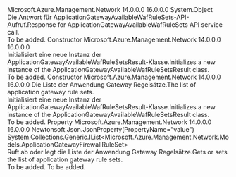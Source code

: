 <Type Name="ApplicationGatewayAvailableWafRuleSetsResult" FullName="Microsoft.Azure.Management.Network.Models.ApplicationGatewayAvailableWafRuleSetsResult">
  <TypeSignature Language="C#" Value="public class ApplicationGatewayAvailableWafRuleSetsResult" />
  <TypeSignature Language="ILAsm" Value=".class public auto ansi beforefieldinit ApplicationGatewayAvailableWafRuleSetsResult extends System.Object" />
  <TypeSignature Language="DocId" Value="T:Microsoft.Azure.Management.Network.Models.ApplicationGatewayAvailableWafRuleSetsResult" />
  <TypeSignature Language="VB.NET" Value="Public Class ApplicationGatewayAvailableWafRuleSetsResult" />
  <TypeSignature Language="F#" Value="type ApplicationGatewayAvailableWafRuleSetsResult = class" />
  <AssemblyInfo>
    <AssemblyName>Microsoft.Azure.Management.Network</AssemblyName>
    <AssemblyVersion>14.0.0.0</AssemblyVersion>
    <AssemblyVersion>16.0.0.0</AssemblyVersion>
  </AssemblyInfo>
  <Base>
    <BaseTypeName>System.Object</BaseTypeName>
  </Base>
  <Interfaces />
  <Docs>
    <summary>
            <span data-ttu-id="bafbb-101">Die Antwort für ApplicationGatewayAvailableWafRuleSets-API-Aufruf.</span><span class="sxs-lookup"><span data-stu-id="bafbb-101">Response for ApplicationGatewayAvailableWafRuleSets API service call.</span></span>
            </summary>
    <remarks>To be added.</remarks>
  </Docs>
  <Members>
    <Member MemberName=".ctor">
      <MemberSignature Language="C#" Value="public ApplicationGatewayAvailableWafRuleSetsResult ();" />
      <MemberSignature Language="ILAsm" Value=".method public hidebysig specialname rtspecialname instance void .ctor() cil managed" />
      <MemberSignature Language="DocId" Value="M:Microsoft.Azure.Management.Network.Models.ApplicationGatewayAvailableWafRuleSetsResult.#ctor" />
      <MemberSignature Language="VB.NET" Value="Public Sub New ()" />
      <MemberType>Constructor</MemberType>
      <AssemblyInfo>
        <AssemblyName>Microsoft.Azure.Management.Network</AssemblyName>
        <AssemblyVersion>14.0.0.0</AssemblyVersion>
        <AssemblyVersion>16.0.0.0</AssemblyVersion>
      </AssemblyInfo>
      <Parameters />
      <Docs>
        <summary>
            <span data-ttu-id="bafbb-102">Initialisiert eine neue Instanz der ApplicationGatewayAvailableWafRuleSetsResult-Klasse.</span><span class="sxs-lookup"><span data-stu-id="bafbb-102">Initializes a new instance of the ApplicationGatewayAvailableWafRuleSetsResult class.</span></span>
            </summary>
        <remarks>To be added.</remarks>
      </Docs>
    </Member>
    <Member MemberName=".ctor">
      <MemberSignature Language="C#" Value="public ApplicationGatewayAvailableWafRuleSetsResult (System.Collections.Generic.IList&lt;Microsoft.Azure.Management.Network.Models.ApplicationGatewayFirewallRuleSet&gt; value = null);" />
      <MemberSignature Language="ILAsm" Value=".method public hidebysig specialname rtspecialname instance void .ctor(class System.Collections.Generic.IList`1&lt;class Microsoft.Azure.Management.Network.Models.ApplicationGatewayFirewallRuleSet&gt; value) cil managed" />
      <MemberSignature Language="DocId" Value="M:Microsoft.Azure.Management.Network.Models.ApplicationGatewayAvailableWafRuleSetsResult.#ctor(System.Collections.Generic.IList{Microsoft.Azure.Management.Network.Models.ApplicationGatewayFirewallRuleSet})" />
      <MemberSignature Language="VB.NET" Value="Public Sub New (Optional value As IList(Of ApplicationGatewayFirewallRuleSet) = null)" />
      <MemberSignature Language="F#" Value="new Microsoft.Azure.Management.Network.Models.ApplicationGatewayAvailableWafRuleSetsResult : System.Collections.Generic.IList&lt;Microsoft.Azure.Management.Network.Models.ApplicationGatewayFirewallRuleSet&gt; -&gt; Microsoft.Azure.Management.Network.Models.ApplicationGatewayAvailableWafRuleSetsResult" Usage="new Microsoft.Azure.Management.Network.Models.ApplicationGatewayAvailableWafRuleSetsResult value" />
      <MemberType>Constructor</MemberType>
      <AssemblyInfo>
        <AssemblyName>Microsoft.Azure.Management.Network</AssemblyName>
        <AssemblyVersion>14.0.0.0</AssemblyVersion>
        <AssemblyVersion>16.0.0.0</AssemblyVersion>
      </AssemblyInfo>
      <Parameters>
        <Parameter Name="value" Type="System.Collections.Generic.IList&lt;Microsoft.Azure.Management.Network.Models.ApplicationGatewayFirewallRuleSet&gt;" />
      </Parameters>
      <Docs>
        <param name="value"><span data-ttu-id="bafbb-103">Die Liste der Anwendung Gateway Regelsätze.</span><span class="sxs-lookup"><span data-stu-id="bafbb-103">The list of application gateway rule sets.</span></span></param>
        <summary>
            <span data-ttu-id="bafbb-104">Initialisiert eine neue Instanz der ApplicationGatewayAvailableWafRuleSetsResult-Klasse.</span><span class="sxs-lookup"><span data-stu-id="bafbb-104">Initializes a new instance of the ApplicationGatewayAvailableWafRuleSetsResult class.</span></span>
            </summary>
        <remarks>To be added.</remarks>
      </Docs>
    </Member>
    <Member MemberName="Value">
      <MemberSignature Language="C#" Value="public System.Collections.Generic.IList&lt;Microsoft.Azure.Management.Network.Models.ApplicationGatewayFirewallRuleSet&gt; Value { get; set; }" />
      <MemberSignature Language="ILAsm" Value=".property instance class System.Collections.Generic.IList`1&lt;class Microsoft.Azure.Management.Network.Models.ApplicationGatewayFirewallRuleSet&gt; Value" />
      <MemberSignature Language="DocId" Value="P:Microsoft.Azure.Management.Network.Models.ApplicationGatewayAvailableWafRuleSetsResult.Value" />
      <MemberSignature Language="VB.NET" Value="Public Property Value As IList(Of ApplicationGatewayFirewallRuleSet)" />
      <MemberSignature Language="F#" Value="member this.Value : System.Collections.Generic.IList&lt;Microsoft.Azure.Management.Network.Models.ApplicationGatewayFirewallRuleSet&gt; with get, set" Usage="Microsoft.Azure.Management.Network.Models.ApplicationGatewayAvailableWafRuleSetsResult.Value" />
      <MemberType>Property</MemberType>
      <AssemblyInfo>
        <AssemblyName>Microsoft.Azure.Management.Network</AssemblyName>
        <AssemblyVersion>14.0.0.0</AssemblyVersion>
        <AssemblyVersion>16.0.0.0</AssemblyVersion>
      </AssemblyInfo>
      <Attributes>
        <Attribute>
          <AttributeName>Newtonsoft.Json.JsonProperty(PropertyName="value")</AttributeName>
        </Attribute>
      </Attributes>
      <ReturnValue>
        <ReturnType>System.Collections.Generic.IList&lt;Microsoft.Azure.Management.Network.Models.ApplicationGatewayFirewallRuleSet&gt;</ReturnType>
      </ReturnValue>
      <Docs>
        <summary>
            <span data-ttu-id="bafbb-105">Ruft ab oder legt die Liste der Anwendung Gateway Regelsätze.</span><span class="sxs-lookup"><span data-stu-id="bafbb-105">Gets or sets the list of application gateway rule sets.</span></span>
            </summary>
        <value>To be added.</value>
        <remarks>To be added.</remarks>
      </Docs>
    </Member>
  </Members>
</Type>